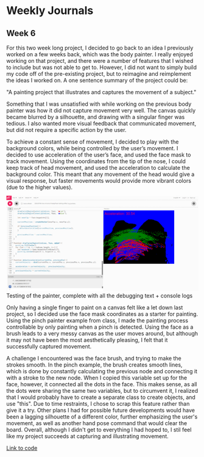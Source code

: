 # Weekly Journals

## Week 6
For this two week long project, I decided to go back to an idea I previously worked on a few weeks back, which was the body painter. I really enjoyed working on that project, and there were a number of features that I wished to include but was not able to get to. However, I did not want to simply build my code off of the pre-existing project, but to reimagine and reimplement the ideas I worked on. A one sentence summary of the project could be:

"A painting project that illustrates and captures the movement of a subject."

Something that I was unsatisfied with while working on the previous body painter was how it did not capture movement very well. The canvas quickly became blurred by a silhouette, and drawing with a singular finger was tedious. I also wanted more visual feedback that communicated movement, but did not require a specific action by the user. 

To achieve a constant sense of movement, I decided to play with the background colors, while being controlled by the user’s movement. I decided to use acceleration of the user’s face, and used the face mask to track movement. Using the coordinates from the tip of the nose, I could keep track of head movement, and used the acceleration to calculate the background color. This meant that any movement of the head would give a visual response, but faster movements would provide more vibrant colors (due to the higher values). 

![image](facePaintTest.png)
Testing of the painter, complete with all the debugging text + console logs

Only having a single finger to paint on a canvas felt like a let down last project, so I decided use the face mask coordinates as a starter for painting. Using the pinch painter example from class, I made the painting process controllable by only painting when a pinch is detected. Using the face as a brush leads to a very messy canvas as the user moves around, but although it may not have been the most aesthetically pleasing, I felt that it successfully captured movement.

A challenge I encountered was the face brush, and trying to make the strokes smooth. In the pinch example, the brush creates smooth lines, which is done by constantly calculating the previous node and connecting it with a stroke to the new node. When I copied this variable set up for the face, however, it connected all the dots in the face. This makes sense, as all the dots were sharing the same two variables, but to circumvent it, I realized that I would probably have to create a separate class to create objects, and use "this". Due to time restraints, I chose to scrap this feature rather than give it a try. Other plans I had for possible future developments would have been a lagging silhouette of a different color, further emphasizing the user's movement, as well as another hand pose command that would clear the board. Overall, although I didn't get to everything I had hoped to, I stil feel like my project succeeds at capturing and illustrating movement. 

[Link to code ](https://editor.p5js.org/rqu/sketches/aT8VqK0Qz)
